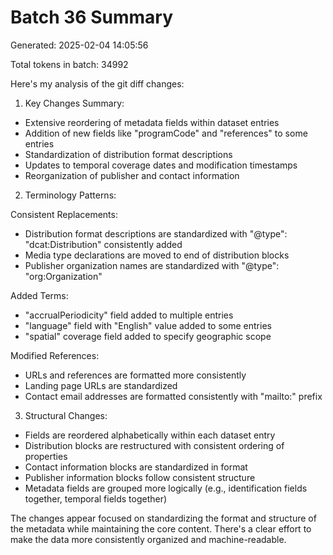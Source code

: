# Batch 36 Summary

Generated: 2025-02-04 14:05:56

Total tokens in batch: 34992

Here's my analysis of the git diff changes:

1. Key Changes Summary:
- Extensive reordering of metadata fields within dataset entries
- Addition of new fields like "programCode" and "references" to some entries
- Standardization of distribution format descriptions
- Updates to temporal coverage dates and modification timestamps
- Reorganization of publisher and contact information

2. Terminology Patterns:

Consistent Replacements:
- Distribution format descriptions are standardized with "@type": "dcat:Distribution" consistently added
- Media type declarations are moved to end of distribution blocks
- Publisher organization names are standardized with "@type": "org:Organization"

Added Terms:
- "accrualPeriodicity" field added to multiple entries
- "language" field with "English" value added to some entries
- "spatial" coverage field added to specify geographic scope

Modified References:
- URLs and references are formatted more consistently
- Landing page URLs are standardized
- Contact email addresses are formatted consistently with "mailto:" prefix

3. Structural Changes:
- Fields are reordered alphabetically within each dataset entry
- Distribution blocks are restructured with consistent ordering of properties
- Contact information blocks are standardized in format
- Publisher information blocks follow consistent structure
- Metadata fields are grouped more logically (e.g., identification fields together, temporal fields together)

The changes appear focused on standardizing the format and structure of the metadata while maintaining the core content. There's a clear effort to make the data more consistently organized and machine-readable.